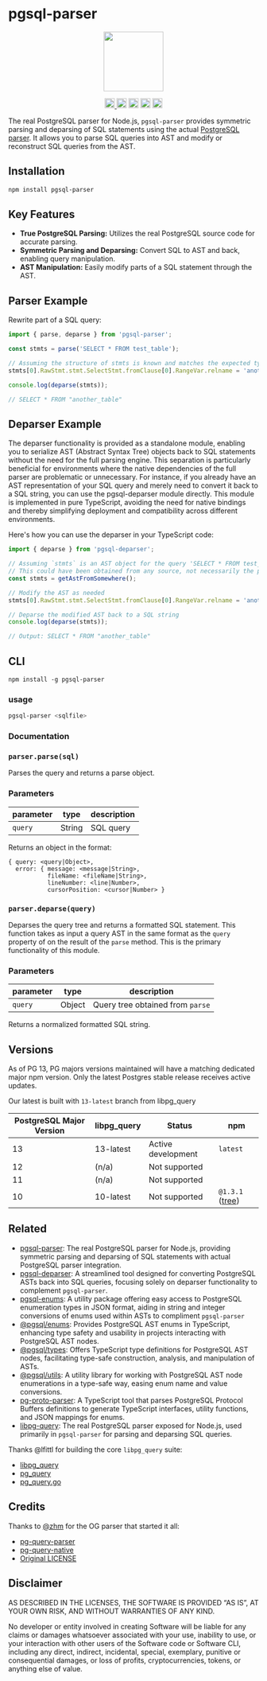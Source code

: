 # pgsql-parser 

<p align="center" width="100%">
  <img height="120" src="https://github.com/launchql/pgsql-parser/assets/545047/6440fa7d-918b-4a3b-8d1b-755d85de8bea" />
</p>

<p align="center" width="100%">
  <a href="https://github.com/launchql/pgsql-parser/actions/workflows/run-tests.yaml">
    <img height="20" src="https://github.com/launchql/pgsql-parser/actions/workflows/run-tests.yaml/badge.svg" />
  </a>
   <a href="https://www.npmjs.com/package/pgsql-parser"><img height="20" src="https://img.shields.io/npm/dt/pgsql-parser"></a>
   <a href="https://www.npmjs.com/package/pgsql-parser"><img height="20" src="https://img.shields.io/npm/dw/pgsql-parser"/></a>
   <a href="https://github.com/launchql/pgsql-parser/blob/main/LICENSE-MIT"><img height="20" src="https://img.shields.io/badge/license-MIT-blue.svg"/></a>
   <a href="https://www.npmjs.com/package/pgsql-parser"><img height="20" src="https://img.shields.io/github/package-json/v/launchql/pgsql-parser?filename=packages%2Fparser%2Fpackage.json"/></a>
</p>

The real PostgreSQL parser for Node.js, `pgsql-parser` provides symmetric parsing and deparsing of SQL statements using the actual [PostgreSQL parser](https://github.com/pganalyze/libpg_query). It allows you to parse SQL queries into AST and modify or reconstruct SQL queries from the AST.

## Installation

```sh
npm install pgsql-parser
```

## Key Features

- **True PostgreSQL Parsing:** Utilizes the real PostgreSQL source code for accurate parsing.
- **Symmetric Parsing and Deparsing:** Convert SQL to AST and back, enabling query manipulation.
- **AST Manipulation:** Easily modify parts of a SQL statement through the AST.

## Parser Example

Rewrite part of a SQL query:

```js
import { parse, deparse } from 'pgsql-parser';

const stmts = parse('SELECT * FROM test_table');

// Assuming the structure of stmts is known and matches the expected type
stmts[0].RawStmt.stmt.SelectStmt.fromClause[0].RangeVar.relname = 'another_table';

console.log(deparse(stmts));

// SELECT * FROM "another_table"
```

## Deparser Example

The deparser functionality is provided as a standalone module, enabling you to serialize AST (Abstract Syntax Tree) objects back to SQL statements without the need for the full parsing engine. This separation is particularly beneficial for environments where the native dependencies of the full parser are problematic or unnecessary. For instance, if you already have an AST representation of your SQL query and merely need to convert it back to a SQL string, you can use the pgsql-deparser module directly. This module is implemented in pure TypeScript, avoiding the need for native bindings and thereby simplifying deployment and compatibility across different environments.

Here's how you can use the deparser in your TypeScript code:

```ts
import { deparse } from 'pgsql-deparser';

// Assuming `stmts` is an AST object for the query 'SELECT * FROM test_table'
// This could have been obtained from any source, not necessarily the pgsql-parser
const stmts = getAstFromSomewhere();

// Modify the AST as needed
stmts[0].RawStmt.stmt.SelectStmt.fromClause[0].RangeVar.relname = 'another_table';

// Deparse the modified AST back to a SQL string
console.log(deparse(stmts));

// Output: SELECT * FROM "another_table"

```

## CLI

```
npm install -g pgsql-parser
```

### usage

```sh
pgsql-parser <sqlfile>
```

### Documentation

### `parser.parse(sql)`

Parses the query and returns a parse object.

### Parameters

| parameter            | type               | description                                               |
| -------------------- | ------------------ | --------------------------------------------------------- |
| `query`              | String             | SQL query                                                 |

Returns an object in the format:

```
{ query: <query|Object>,
  error: { message: <message|String>,
           fileName: <fileName|String>,
           lineNumber: <line|Number>,
           cursorPosition: <cursor|Number> }
```

### `parser.deparse(query)`

Deparses the query tree and returns a formatted SQL statement. This function takes as input a query AST
in the same format as the `query` property of on the result of the `parse` method. This is the primary
functionality of this module.

### Parameters

| parameter            | type               | description                                               |
| -------------------- | ------------------ | --------------------------------------------------------- |
| `query`              | Object             | Query tree obtained from `parse`                          |

Returns a normalized formatted SQL string.

## Versions

As of PG 13, PG majors versions maintained will have a matching dedicated major npm version. Only the latest Postgres stable release receives active updates.

Our latest is built with `13-latest` branch from libpg_query

| PostgreSQL Major Version | libpg_query | Status              | npm 
|--------------------------|-------------|---------------------|---------|
| 13                       | 13-latest   | Active development  | `latest`
| 12                       | (n/a)       | Not supported       |
| 11                       | (n/a)       | Not supported       |
| 10                       | 10-latest   | Not supported       | `@1.3.1` ([tree](https://github.com/launchql/pgsql-parser/tree/39b7b1adc8914253226e286a48105785219a81ca))      | 


## Related

* [pgsql-parser](https://github.com/launchql/pgsql-parser): The real PostgreSQL parser for Node.js, providing symmetric parsing and deparsing of SQL statements with actual PostgreSQL parser integration.
* [pgsql-deparser](https://github.com/launchql/pgsql-parser/tree/master/packages/deparser): A streamlined tool designed for converting PostgreSQL ASTs back into SQL queries, focusing solely on deparser functionality to complement `pgsql-parser`.
* [pgsql-enums](https://github.com/launchql/pgsql-parser/tree/master/packages/enums-json): A utility package offering easy access to PostgreSQL enumeration types in JSON format, aiding in string and integer conversions of enums used within ASTs to compliment `pgsql-parser`
* [@pgsql/enums](https://github.com/launchql/pgsql-parser/tree/master/packages/enums): Provides PostgreSQL AST enums in TypeScript, enhancing type safety and usability in projects interacting with PostgreSQL AST nodes.
* [@pgsql/types](https://github.com/launchql/pgsql-parser/tree/master/packages/types): Offers TypeScript type definitions for PostgreSQL AST nodes, facilitating type-safe construction, analysis, and manipulation of ASTs.
* [@pgsql/utils](https://github.com/launchql/pgsql-parser/tree/master/packages/utils): A utility library for working with PostgreSQL AST node enumerations in a type-safe way, easing enum name and value conversions.
* [pg-proto-parser](https://github.com/launchql/pg-proto-parser): A TypeScript tool that parses PostgreSQL Protocol Buffers definitions to generate TypeScript interfaces, utility functions, and JSON mappings for enums.
* [libpg-query](https://github.com/launchql/libpg-query-node): The real PostgreSQL parser exposed for Node.js, used primarily in `pgsql-parser` for parsing and deparsing SQL queries.

Thanks @lfittl for building the core `libpg_query` suite:

* [libpg_query](https://github.com/pganalyze/libpg_query)
* [pg_query](https://github.com/lfittl/pg_query)
* [pg_query.go](https://github.com/lfittl/pg_query.go)

## Credits

Thanks to [@zhm](https://github.com/zhm) for the OG parser that started it all:

* [pg-query-parser](https://github.com/zhm/pg-query-parser)
* [pg-query-native](https://github.com/zhm/node-pg-query-native)
* [Original LICENSE](https://github.com/zhm/pg-query-parser/blob/master/LICENSE.md)

## Disclaimer

AS DESCRIBED IN THE LICENSES, THE SOFTWARE IS PROVIDED “AS IS”, AT YOUR OWN RISK, AND WITHOUT WARRANTIES OF ANY KIND.

No developer or entity involved in creating Software will be liable for any claims or damages whatsoever associated with your use, inability to use, or your interaction with other users of the Software code or Software CLI, including any direct, indirect, incidental, special, exemplary, punitive or consequential damages, or loss of profits, cryptocurrencies, tokens, or anything else of value.